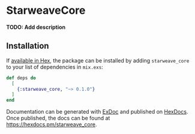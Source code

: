 # StarweaveCore

**TODO: Add description**

## Installation

If [available in Hex](https://hex.pm/docs/publish), the package can be installed
by adding `starweave_core` to your list of dependencies in `mix.exs`:

```elixir
def deps do
  [
    {:starweave_core, "~> 0.1.0"}
  ]
end
```

Documentation can be generated with [ExDoc](https://github.com/elixir-lang/ex_doc)
and published on [HexDocs](https://hexdocs.pm). Once published, the docs can
be found at <https://hexdocs.pm/starweave_core>.

